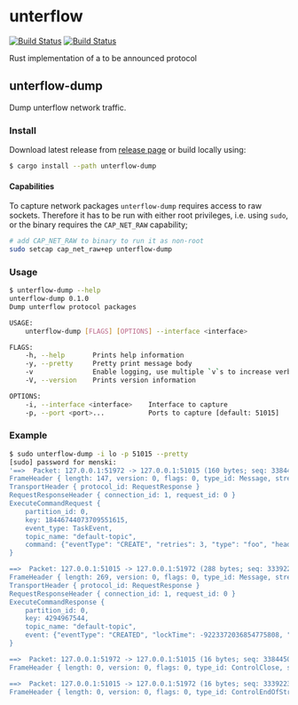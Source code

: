 # unterflow

[![Build Status](https://travis-ci.org/menski/unterflow.svg?branch=master)](https://travis-ci.org/menski/unterflow)
[![Build Status](https://ci.appveyor.com/api/projects/status/github/menski/unterflow?branch=master&svg=true)](https://ci.appveyor.com/project/menski/unterflow)

Rust implementation of a to be announced protocol

## unterflow-dump

Dump unterflow network traffic.

### Install

Download latest release from [release page](https://github.com/menski/unterflow/releases) or build locally using:

```bash
$ cargo install --path unterflow-dump
```

#### Capabilities

To capture network packages `unterflow-dump` requires access to raw sockets.
Therefore it has to be run with either root privileges, i.e. using `sudo`, or
the binary requires the `CAP_NET_RAW` capability;

```bash
# add CAP_NET_RAW to binary to run it as non-root
sudo setcap cap_net_raw+ep unterflow-dump
```

### Usage

```bash
$ unterflow-dump --help
unterflow-dump 0.1.0
Dump unterflow protocol packages

USAGE:
    unterflow-dump [FLAGS] [OPTIONS] --interface <interface>

FLAGS:
    -h, --help       Prints help information
    -y, --pretty     Pretty print message body
    -v               Enable logging, use multiple `v`s to increase verbosity
    -V, --version    Prints version information

OPTIONS:
    -i, --interface <interface>    Interface to capture
    -p, --port <port>...           Ports to capture [default: 51015]
```

### Example

```bash
$ sudo unterflow-dump -i lo -p 51015 --pretty
[sudo] password for menski:
'==>  Packet: 127.0.0.1:51972 -> 127.0.0.1:51015 (160 bytes; seq: 3384450484)
FrameHeader { length: 147, version: 0, flags: 0, type_id: Message, stream_id: 2 }
TransportHeader { protocol_id: RequestResponse }
RequestResponseHeader { connection_id: 1, request_id: 0 }
ExecuteCommandRequest {
    partition_id: 0,
    key: 18446744073709551615,
    event_type: TaskEvent,
    topic_name: "default-topic",
    command: {"eventType": "CREATE", "retries": 3, "type": "foo", "headers": {"k1": "a", "k2": "b"}, "payload": [129, 167, 112, 97, 121, 108, 111, 97, 100, 123]}, payload (decoded): {"payload": 123}
}

==>  Packet: 127.0.0.1:51015 -> 127.0.0.1:51972 (288 bytes; seq: 3339222821)
FrameHeader { length: 269, version: 0, flags: 0, type_id: Message, stream_id: 2 }
TransportHeader { protocol_id: RequestResponse }
RequestResponseHeader { connection_id: 1, request_id: 0 }
ExecuteCommandResponse {
    partition_id: 0,
    key: 4294967544,
    topic_name: "default-topic",
    event: {"eventType": "CREATED", "lockTime": -9223372036854775808, "lockOwner": -1, "retries": 3, "type": "foo", "headers": {"bpmnProcessId": "", "workflowDefinitionVersion": -1, "workflowInstanceKey": -1, "activityId": "", "activityInstanceKey": -1, "customHeaders": [], "k1": "a", "k2": "b"}, "payload": [129, 167, 112, 97, 121, 108, 111, 97, 100, 123]}, payload (decoded): {"payload": 123}
}

==>  Packet: 127.0.0.1:51972 -> 127.0.0.1:51015 (16 bytes; seq: 3384450644)
FrameHeader { length: 0, version: 0, flags: 0, type_id: ControlClose, stream_id: 0 }

==>  Packet: 127.0.0.1:51015 -> 127.0.0.1:51972 (16 bytes; seq: 3339223109)
FrameHeader { length: 0, version: 0, flags: 0, type_id: ControlEndOfStream, stream_id: 0 }
```

